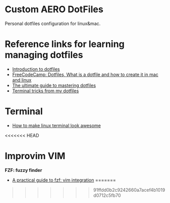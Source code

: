 # Custom AERO DotFiles 

Personal dotfiles configuration for linux&amp;mac.

# Reference links for learning managing dotfiles #

* [Introduction to dotfiles](https://se-education.org/learningresources/contents/dotfiles/Dotfiles.html)
* [FreeCodeCamp: Dotfiles, What is a dotfile and how to create it in mac and
  linux](https://www.freecodecamp.org/news/dotfiles-what-is-a-dot-file-and-how-to-create-it-in-mac-and-linux/)
* [The ultimate guide to mastering dotfiles](https://www.daytona.io/dotfiles/ultimate-guide-to-dotfiles)
* [Terminal tricks from my dotfiles](https://adamhollett.com/posts/2021/04/terminal-tricks-from-my-dotfiles/)

# Terminal #

* [How to make linux terminal look awesome](https://www.geeksforgeeks.org/how-to-make-linux-terminal-look-awesome/)

<<<<<<< HEAD
# Improvim VIM #

**FZF: fuzzy finder**

+ [A practical guide to fzf: vim integration](https://thevaluable.dev/fzf-vim-integration/)
=======

>>>>>>> 91ffdd0b2c9242660a7acef4b1019d0712c5fb70


